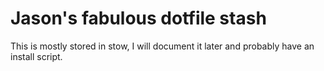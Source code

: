 # Jason's fabulous dotfile stash
This is mostly stored in stow, I will document it later and probably have an install script.
